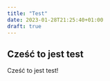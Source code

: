 ```yaml
---
title: "Test"
date: 2023-01-28T21:25:40+01:00
draft: true
---
```


## Cześć to jest test

Cześć to jest test!
